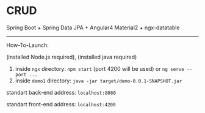 # CRUD
Spring Boot + Spring Data JPA + Angular4 Material2 + ngx-datatable 

------------------------------------------------
How-To-Launch:

(installed Node.js required), (installed java required)

1. inside `ngx` directory: `npm start` (port 4200 will be used) or `ng serve --port ...` 
2. inside `demo1` directory: `java -jar target/demo-0.0.1-SNAPSHOT.jar`

standart back-end address: `localhost:8080`

standart front-end address: `localhost:4200`
